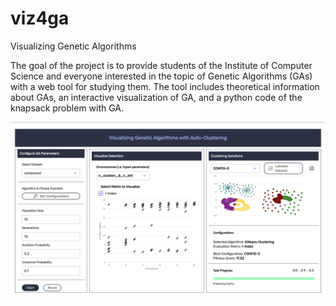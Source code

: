 # viz4ga
 Visualizing Genetic Algorithms

The goal of the project is to provide students of the Institute of Computer Science and everyone interested in the topic of Genetic Algorithms (GAs) with a web tool for studying them. The tool includes theoretical information about GAs, an interactive visualization of GA, and a python code of the knapsack problem with GA.

![alt text](https://github.com/Lekunze/viz4ga/blob/master/images/sc-01.png?raw=true)
